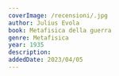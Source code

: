 ```yaml
---
coverImage: /recensioni/.jpg
author: Julius Evola
book: Metafisica della guerra
genre: Metafisica
year: 1935
description: 
addedDate: 2023/04/05
---
```

